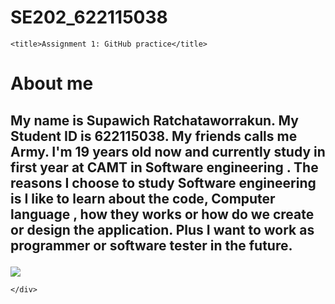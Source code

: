 # SE202_622115038
<!DOCTYPE html>
<html>

<head>
    <meta charset="utf-8" />
    <link rel="stylesheet" href="style.css" />
  
    <title>Assignment 1: GitHub practice</title>
</head>

<body>
    <h1>About me</h1>
    <div>
        <h2>
            <p> My name is Supawich Ratchataworrakun. My Student ID is 622115038. My friends calls me Army. I'm 19 years old now and currently study in first year at CAMT  in Software engineering . The reasons I choose to study Software engineering is I like to learn about the  code, Computer language , how they works or how do we create or  design the application. Plus I want to work as programmer or software tester in the future.
        </h2>
        </p>
        <img src="https://user-images.githubusercontent.com/59799157/72258107-cee25380-363f-11ea-99af-e97860326eca.jpg">
        
    </div>
</body>

</html>
